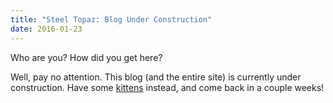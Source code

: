 ```yaml
---
title: "Steel Topaz: Blog Under Construction"
date: 2016-01-23
---
```


Who are you? How did you get here?

Well, pay no attention. This blog (and the entire site) is currently under construction. Have some [kittens](https://www.google.com/search?q=kittens&espv=2&biw=1356&bih=967&source=lnms&tbm=isch&sa=X&ved=0ahUKEwjU-OicksHKAhWrn4MKHScpB1kQ_AUIBigB) instead, and come back in a couple weeks!